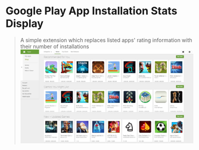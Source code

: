 # Google Play App Installation Stats Display

>A simple extension which replaces listed apps' rating information with their number of installations
>![alt text](reference.JPG "Reference Image")

